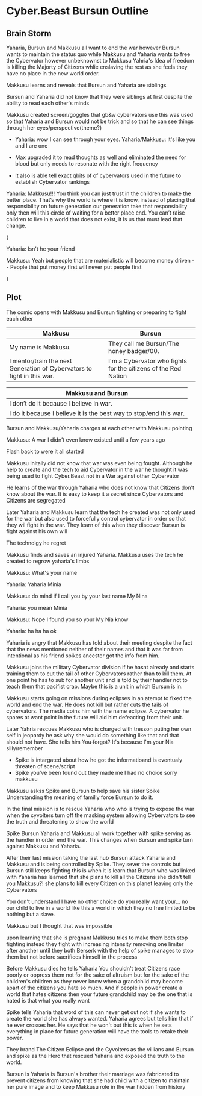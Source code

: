 # Cyber.Beast Bursun Outline

## Brain Storm
Yaharia, Bursun and Makkusu all want to end the war however Bursun wants to maintain the status quo while Makkusu and Yaharia wants to free the Cybervator however unbeknownst to Makkusu Yahria's Idea of freedom is killing the Majorty of Citizens whlie enslaving the rest as she feels they have no place in the new world order.

Makkusu learns and reveals that Bursun and Yaharia are siblings

Bursun and Yaharia did not know that they were siblings at first despite the ability to read each other's minds

Makkusu created screen/goggles that gb&w cybervators use this was used so that Yaharia and Bursun would not be trick and so that he can see things through her eyes/perspective(theme?)

  - Yaharia: wow I can see through your eyes. Yaharia/Makkusu: it's like you and I are one

  - Max upgraded it to read thoughts as well and eliminated the need for blood but only needs to resonate with the right frequency

  - It also is able tell exact qbits of of cybervators used in the future to establish Cybervator rankings

Yaharia: Makkusu!!! You think you can just trust in the children to make the better place. That’s why the world is where it is know, instead of placing that responsibility on future generation our generation take that responsibility only then will this circle of waiting for a better place end. You can’t raise children to live in a world that does not exist, it Is us that must lead that change. 

{

Yaharia: Isn't he your friend

Makkusu: Yeah but people that are materialistic will become money driven -- People that put money first will never put people first

}
## Plot

The comic opens with Makkusu and Bursun fighting or preparing to fight each other

| Makkusu                                                                 | Bursun                                                         |
|-------------------------------------------------------------------------|----------------------------------------------------------------|
| My name is Makkusu.                                                     | They call me Bursun/The honey badger/00.                       |
| I mentor/train the next Generation of Cybervators to fight in this war. | I'm a Cybervator who fights for the citizens of the Red Nation |

| Makkusu and Bursun                                                 |
|--------------------------------------------------------------------|
| I don’t do it because I believe in war.                            |
| I do it because I believe it is the best way to stop/end this war. |                                                                  

Bursun and Makkusu/Yaharia charges at each other with Makkusu pointing

Makkusu: A war I didn’t even know existed until a few years ago

Flash back to were it all started

Makkusu Initally did not know that war was even being fought. Although he help to create and the tech to aid Cybervator in the war he thought it was being used to fight Cyber.Beast not in a War against other Cybervator

He learns of the war through Yaharia who does not know that Citizens don't know about the war. It is easy to keep it a secret since Cybervators and Citizens are segregated

Later Yaharia and Makkusu learn that the tech he created was not only used for the war but also used to forcefully control cybervator in order so that they wil fight in the war. They learn of this when they discover Bursun is fight against  his own will

The technolgy he regret

Makkusu finds and saves an injured Yaharia. Makkusu uses the tech he created to regrow yaharia's limbs

Makkusu: What's your name

Yaharia: Yaharia Minia

Makkusu: do mind if I call you by your last name My Nina

Yaharia: you mean Minia

Makkusu: Nope I found you so your My Nia know

Yaharia: ha ha ha ok

Yaharia is angry that Makkusu has told about their meeting despite the fact that the news mentioned neither of their names and that it was far from intentional as his friend spikes ancester got the info from him.

Makkusu joins the military Cybervator division if he hasnt already and starts training them to cut the tail of other Cybervators rather than to kill them. At one point he has to sub for another unit and is told by their handler not to teach them that pacifist crap. Maybe this is a unit in which Bursun is in. 

Makkusu starts going on missions during eclipses in an atempt to fixed the world and end the war. He does not kill but rather cuts the tails of cybervators. The media coins him with the name eclipse. A cybervator he spares at want point in the future will aid him defeacting from their unit.

Later Yahria rescues Makkusu who is charged with tresson puting her own self in jeopardy he ask why she would do something like that and that should not have. She tells him ~~You forgot?~~ It's because I'm your Nia silly/remember

  - Spike is intargated about how he got the informatioand is eventualy threaten of scene/script
  - Spike you've been found out they made me I had no choice sorry makkusu

Makkusu askss Spike and Bursun to help save his sister Spike Understanding the meaning of familly force Bursun to do it.

In the final mission is to rescue Yaharia who who is trying to expose the war when the cyvolters turn off the masking system allowing Cybervators to see the truth and threatening to show the world

Spike Bursun Yaharia and Makkusu all work together with spike serving as the handler in order end the war. This changes when Bursun and spike turn against Makkusu and Yaharia. 

After their last mission taking the last hub Bursun attack Yaharia and Makkusu and is being controlled by Spike. They sever the controls but Bursun still keeps fighting this is when it is learn that Bursun who was linked with Yaharia has learned that she plans to kill all the Citizens she didn't tell you Makkusu?! she plans to kill every Citizen on this planet leaving only the Cybervators

You don't understand I have no other choice do you really want your... no our child to live in a world like this a world in which they no free limited to be nothing but a slave. 

Makkusu but I thought that was impossible 
  
upon learning that she is pregnant Makkusu tries to make them both stop fighting instead they fight with increasing intensity removing one limiter after another until they both Berserk with the help of spike manages to stop them but not before sacrifices himself in the process

Before Makkusu dies he tells Yaharia You shouldn't treat Citizens race poorly or oppress them not for the sake of altruism but for the sake of the children's children as they never know when a grandchild may become apart of the citizens you hate so much. And if people in power create a world that hates citizens then your future grandchild may be the one that is hated is that what you really want

Spike tells Yaharia that word of this can never get out not if she wants to create the world she has always wanted. Yaharia agrees but tells him that if he ever crosses her. He says that he won't but this is when he sets everything in place for future generation will have the tools to retake their power.

They brand The Citizen Eclipse and the Cyvolters as the villians and Bursun and spike as the Hero that rescued Yaharia and exposed the truth to the world.

Bursun is Yaharia is Bursun's brother their marriage was fabricated to prevent citizens from knowing that she had child with a citizen to maintain her pure image and to keep Makkusu role in the war hidden from history
